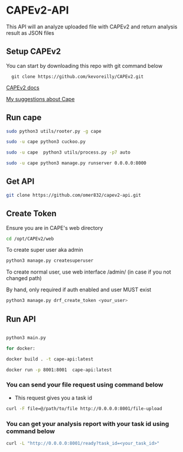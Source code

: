 
# CAPEv2-API

This API will an analyze uploaded file with CAPEv2 and return analysis result as JSON files

## Setup CAPEv2
You can start by downloading this repo with git command below
```
  git clone https://github.com/kevoreilly/CAPEv2.git
```


[CAPEv2 docs](https://capev2.readthedocs.io/en/latest/introduction/index.html)

[My suggestions about Cape](https://medium.com/@faruk008887/cape-malware-analysis-system-c470abaa2f60)

## Run cape



```bash
sudo python3 utils/rooter.py -g cape
```
```bash
sudo -u cape python3 cuckoo.py 
```

```bash
sudo -u cape  python3 utils/process.py -p7 auto
```
```bash
sudo -u cape python3 manage.py runserver 0.0.0.0:8000
```

## Get API

```bash
git clone https://github.com/omer832/capev2-api.git
```
## Create Token

Ensure you are in CAPE's web directory
```bash
cd /opt/CAPEv2/web
```
To create super user aka admin
```bash
python3 manage.py createsuperuser
```
To create normal user, use web interface /admin/ (in case if you not changed path)

By hand, only required if auth enabled and user MUST exist
```bash
python3 manage.py drf_create_token <your_user>
```


## Run API

```bash

python3 main.py

for docker:

docker build . -t cape-api:latest

docker run -p 8001:8001  cape-api:latest

```
### You can send your file request using command below
- This request gives you a task id

```bash
curl -F file=@/path/to/file http://0.0.0.0:8001/file-upload
```
### You can get your analysis report with your task id using command below

```bash
curl -L "http://0.0.0.0:8001/ready?task_id=<your_task_id>"
```

  

